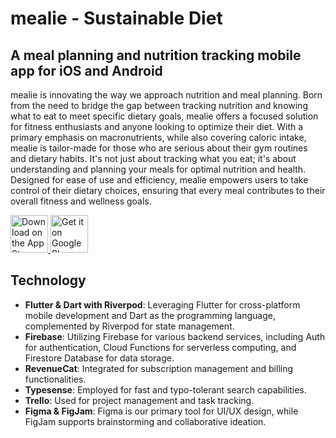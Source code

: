 # mealie - Sustainable Diet

## A meal planning and nutrition tracking mobile app for iOS and Android

mealie is innovating the way we approach nutrition and meal planning. Born from the need to bridge the gap between tracking nutrition and knowing what to eat to meet specific dietary goals, mealie offers a focused solution for fitness enthusiasts and anyone looking to optimize their diet. With a primary emphasis on macronutrients, while also covering caloric intake, mealie is tailor-made for those who are serious about their gym routines and dietary habits. It's not just about tracking what you eat; it's about understanding and planning your meals for optimal nutrition and health. Designed for ease of use and efficiency, mealie empowers users to take control of their dietary choices, ensuring that every meal contributes to their overall fitness and wellness goals.

<a href="https://apps.apple.com/ro/app/mealie/id1666676528">
  <img src="https://github.com/mealie-app/mealie/blob/main/button-app-store-en.svg" alt="Download on the App Store" height="60"/>
</a>
<a href="https://play.google.com/store/apps/details?id=com.mealie.app">
  <img src="https://github.com/mealie-app/mealie/blob/main/button-play-store-en.svg" alt="Get it on Google Play" height="60"/>
</a>

## Technology

- **Flutter & Dart with Riverpod**: Leveraging Flutter for cross-platform mobile development and Dart as the programming language, complemented by Riverpod for state management.
- **Firebase**: Utilizing Firebase for various backend services, including Auth for authentication, Cloud Functions for serverless computing, and Firestore Database for data storage.
- **RevenueCat**: Integrated for subscription management and billing functionalities.
- **Typesense**: Employed for fast and typo-tolerant search capabilities.
- **Trello**: Used for project management and task tracking.
- **Figma & FigJam**: Figma is our primary tool for UI/UX design, while FigJam supports brainstorming and collaborative ideation.
